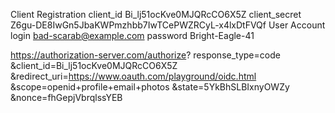 Client Registration
client_id	Bi_lj51ocKve0MJQRcCO6X5Z
client_secret	Z6gu-DE8IwGn5JbaKWPmzhbb7IwTCePWZRCyL-x4lxDtFVQf
User Account
login	bad-scarab@example.com
password	Bright-Eagle-41


https://authorization-server.com/authorize?
  response_type=code
  &client_id=Bi_lj51ocKve0MJQRcCO6X5Z
  &redirect_uri=https://www.oauth.com/playground/oidc.html
  &scope=openid+profile+email+photos
  &state=5YkBhSLBIxnyOWZy
  &nonce=fhGepjVbrqlssYEB